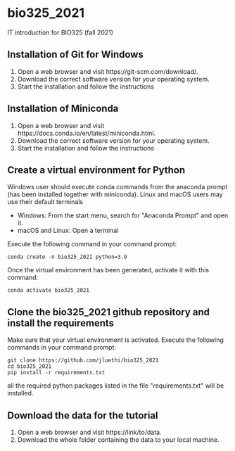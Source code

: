 # bio325_2021
IT introduction for BIO325 (fall 2021)

## Installation of Git for Windows

<ol>
<li> Open a web browser and visit https://git-scm.com/download/. </li>
<li> Download the correct software version for your operating system.</li>
<li> Start the installation and follow the instructions</li>
</ol>

## Installation of Miniconda

<ol>
<li> Open a web browser and visit https://docs.conda.io/en/latest/miniconda.html.</li>
<li> Download the correct software version for your operating system.</li>
<li> Start the installation and follow the instructions</li>
</ol>

## Create a virtual environment for Python

Windows user should execute conda commands from the anaconda prompt (has been installed together with miniconda). 
Linux and macOS users may use their default terminals

<ul>
<li> Windows: From the start menu, search for "Anaconda Prompt" and open it.</li>
<li> macOS and Linux: Open a terminal</li>
</ul>

Execute the following command in your command prompt:

    conda create -n bio325_2021 python=3.9

Once the virtual environment has been generated, activate it with this command:

    conda activate bio325_2021


## Clone the bio325_2021 github repository and install the requirements

Make sure that your virtual environment is activated. 
Execute the following commands in your command prompt:


    git clone https://github.com/jluethi/bio325_2021
    cd bio325_2021 
    pip install -r requirements.txt 


all the required python packages listed in the file "requirements.txt" will be installed.

## Download the data for the tutorial

<ol>
<li> Open a web browser and visit https://link/to/data. </li>
<li> Download the whole folder containing the data to your local machine.</li>
</ol>
